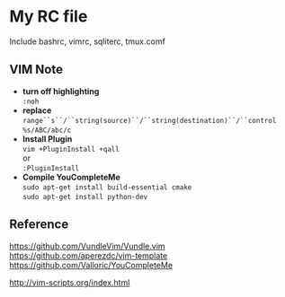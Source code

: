 # My RC file

Include bashrc, vimrc, sqliterc, tmux.comf

## VIM Note
* **turn off highlighting**  
`:noh`
* **replace**  
`range``s``/``string(source)``/``string(destination)``/``control`  
`%s/ABC/abc/c`
* **Install Plugin**  
`vim +PluginInstall +qall`  
or  
`:PluginInstall`
* **Compile YouCompleteMe**  
`sudo apt-get install build-essential cmake`  
`sudo apt-get install python-dev`


## Reference
<https://github.com/VundleVim/Vundle.vim>
<https://github.com/aperezdc/vim-template>
<https://github.com/Valloric/YouCompleteMe>



<http://vim-scripts.org/index.html>
